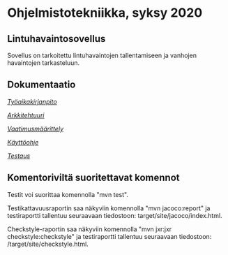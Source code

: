 # Ohjelmistotekniikka, syksy 2020

## Lintuhavaintosovellus

Sovellus on tarkoitettu lintuhavaintojen tallentamiseen ja vanhojen havaintojen tarkasteluun.

## Dokumentaatio

[*Työaikakirjanpito*](https://github.com/juliapalorinne/ot-harjoitustyo/blob/main/Project/documentation/tyoaikakirjanpito.md)

[*Arkkitehtuuri*](https://github.com/juliapalorinne/ot-harjoitustyo/blob/main/Project/documentation/arkkitehtuuri.md)

[*Vaatimusmäärittely*](https://github.com/juliapalorinne/ot-harjoitustyo/blob/main/Project/documentation/vaatimusmaarittely.md)

[*Käyttöohje*](https://github.com/juliapalorinne/ot-harjoitustyo/blob/main/Project/documentation/kayttoohje.md)

[*Testaus*](https://github.com/juliapalorinne/ot-harjoitustyo/blob/main/Project/documentation/testaus.md)


## Komentoriviltä suoritettavat komennot

Testit voi suorittaa komennolla "mvn test".

Testikattavuusraportin saa näkyviin komennolla "mvn jacoco:report" ja testiraportti tallentuu seuraavaan tiedostoon:
target/site/jacoco/index.html.

Checkstyle-raportin saa näkyviin komennolla "mvn jxr:jxr checkstyle:checkstyle" ja testiraportti tallentuu seuraavaan tiedostoon:
/target/site/checkstyle.html.


